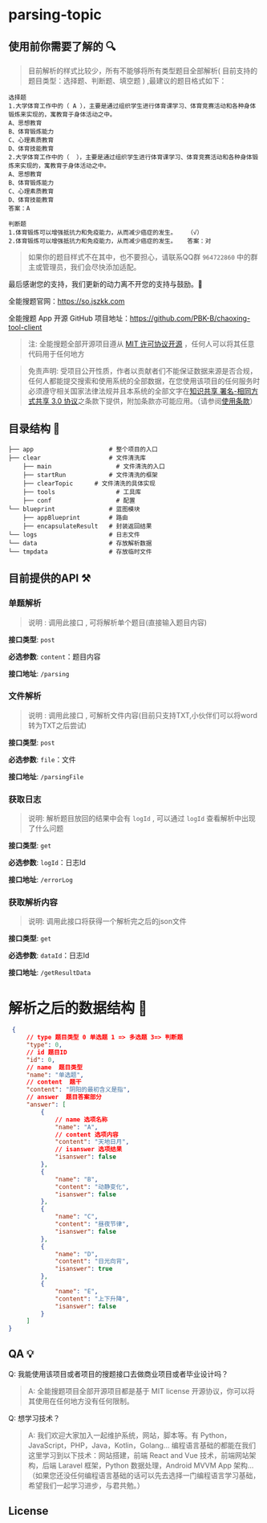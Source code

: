 ﻿# parsing-topic

## 使用前你需要了解的 🔍

> 目前解析的样式比较少，所有不能够将所有类型题目全部解析( 目前支持的题目类型：选择题、判断题、填空题 ) ,最建议的题目格式如下：

```
选择题
1.大学体育工作中的（ A ），主要是通过组织学生进行体育课学习、体育竞赛活动和各种身体锻炼来实现的，寓教育于身体活动之中。
A、思想教育  
B、体育锻炼能力   
C、心理素质教育    
D、体育技能教育
2.大学体育工作中的（  ），主要是通过组织学生进行体育课学习、体育竞赛活动和各种身体锻炼来实现的，寓教育于身体活动之中。
A、思想教育  
B、体育锻炼能力   
C、心理素质教育    
D、体育技能教育
答案：A

判断题
1.体育锻炼可以增强抵抗力和免疫能力，从而减少癌症的发生。	（√）
2.体育锻炼可以增强抵抗力和免疫能力，从而减少癌症的发生。	答案：对
```

>  如果你的题目样式不在其中，也不要担心，请联系QQ群 `964722860` 中的群主或管理员，我们会尽快添加适配。

最后感谢您的支持，我们更新的动力离不开您的支持与鼓励。🎉

全能搜题官网：<https://so.jszkk.com>

全能搜题 App 开源 GitHub 项目地址：<https://github.com/PBK-B/chaoxing-tool-client>

> 注: 全能搜题全部开源项目遵从 [MIT 许可协议开源](https://github.com/zmide/study.zmide.com/blob/main/LICENSE) ，任何人可以将其任意代码用于任何地方

> 免责声明: 受项目公开性质，作者以贡献者们不能保证数据来源是否合规，任何人都能提交搜索和使用系统的全部数据，在您使用该项目的任何服务时必须遵守相关国家法律法规并且本系统的全部文字在[知识共享 署名-相同方式共享 3.0 协议](https://creativecommons.org/licenses/by-sa/3.0/cn/deed.zh)之条款下提供，附加条款亦可能应用。（请参阅[使用条款](https://creativecommons.org/licenses/by-sa/3.0/cn/deed.zh)）

## 目录结构 🔧

```
├── app                		# 整个项目的入口
├── clear              		# 文件清洗库
  	├── main		   		  # 文件清洗的入口
  	├── startRun	   		# 文件清洗的框架
  	├── clearTopic	   	# 文件清洗的具体实现
  	├── tools		   		  # 工具库
  	├── conf		   		  # 配置
└── blueprint          		# 蓝图模块
    ├── appBlueprint   		# 路由
    ├── encapsulateResult   # 封装返回结果
└── logs					# 日志文件
└── data					# 存放解析数据
└── tmpdata					# 存放临时文件
```

## 目前提供的API ⚒️

### 单题解析

> 说明 : 调用此接口 , 可将解析单个题目(直接输入题目内容)

**接口类型**:	`post`

**必选参数**:	`content`：题目内容

**接口地址**:	`/parsing`



### 文件解析

> 说明 : 调用此接口 , 可解析文件内容(目前只支持TXT,小伙伴们可以将word转为TXT之后尝试)

**接口类型**:	`post`

**必选参数**:	`file`：文件

**接口地址**:	`/parsingFile`



### 获取日志

>  说明:  解析题目放回的结果中会有 `logId` , 可以通过 `logId` 查看解析中出现了什么问题

**接口类型**:	`get`

**必选参数**:	`logId`：日志Id

**接口地址**:	`/errorLog`



### 获取解析内容

>  说明:  调用此接口将获得一个解析完之后的json文件

**接口类型**:	`get`

**必选参数**:	`dataId`：日志Id

**接口地址**:	`/getResultData`



# 解析之后的数据结构 🎉

```json
 {
     // type 题目类型 0 单选题 1 => 多选题 3=> 判断题
     "type": 0,
     // id 题目ID
     "id": 0,
     // name  题目类型
     "name": "单选题",
     // content  题干
     "content": "阴阳的最初含义是指",
     // answer  题目答案部分
     "answer": [
         {
             // name 选项名称
             "name": "A",
             // content 选项内容
             "content": "天地日月",
             // isanswer 选项结果
             "isanswer": false
         },
         {
             "name": "B",
             "content": "动静变化",
             "isanswer": false
         },
         {
             "name": "C",
             "content": "昼夜节律",
             "isanswer": false
         },
         {
             "name": "D",
             "content": "日光向背",
             "isanswer": true
         },
         {
             "name": "E",
             "content": "上下升降",
             "isanswer": false
         }
     ]
}
```




## QA 💡

Q: 我能使用该项目或者项目的搜题接口去做商业项目或者毕业设计吗？

> A: 全能搜题项目全部开源项目都是基于 MIT license 开源协议，你可以将其使用在任何地方没有任何限制。

Q: 想学习技术？

> A: 我们欢迎大家加入一起维护系统，网站，脚本等。有 Python，JavaScript，PHP，Java，Kotlin，Golang… 编程语言基础的都能在我们这里学习到以下技术：网站搭建，前端 React and Vue 技术，前端网站架构，后端 Laravel 框架，Python 数据处理，Android MVVM App 架构…（如果您还没任何编程语言基础的话可以先去选择一门编程语言学习基础，希望我们一起学习进步，与君共勉。）

## License
